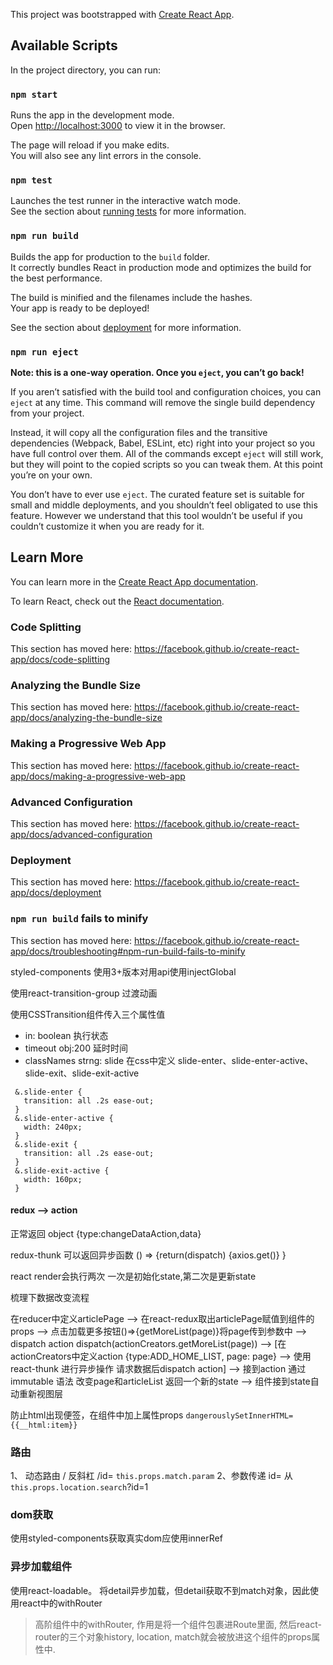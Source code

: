 This project was bootstrapped with [Create React App](https://github.com/facebook/create-react-app).

## Available Scripts

In the project directory, you can run:

### `npm start`

Runs the app in the development mode.<br>
Open [http://localhost:3000](http://localhost:3000) to view it in the browser.

The page will reload if you make edits.<br>
You will also see any lint errors in the console.

### `npm test`

Launches the test runner in the interactive watch mode.<br>
See the section about [running tests](https://facebook.github.io/create-react-app/docs/running-tests) for more information.

### `npm run build`

Builds the app for production to the `build` folder.<br>
It correctly bundles React in production mode and optimizes the build for the best performance.

The build is minified and the filenames include the hashes.<br>
Your app is ready to be deployed!

See the section about [deployment](https://facebook.github.io/create-react-app/docs/deployment) for more information.

### `npm run eject`

**Note: this is a one-way operation. Once you `eject`, you can’t go back!**

If you aren’t satisfied with the build tool and configuration choices, you can `eject` at any time. This command will remove the single build dependency from your project.

Instead, it will copy all the configuration files and the transitive dependencies (Webpack, Babel, ESLint, etc) right into your project so you have full control over them. All of the commands except `eject` will still work, but they will point to the copied scripts so you can tweak them. At this point you’re on your own.

You don’t have to ever use `eject`. The curated feature set is suitable for small and middle deployments, and you shouldn’t feel obligated to use this feature. However we understand that this tool wouldn’t be useful if you couldn’t customize it when you are ready for it.

## Learn More

You can learn more in the [Create React App documentation](https://facebook.github.io/create-react-app/docs/getting-started).

To learn React, check out the [React documentation](https://reactjs.org/).

### Code Splitting

This section has moved here: https://facebook.github.io/create-react-app/docs/code-splitting

### Analyzing the Bundle Size

This section has moved here: https://facebook.github.io/create-react-app/docs/analyzing-the-bundle-size

### Making a Progressive Web App

This section has moved here: https://facebook.github.io/create-react-app/docs/making-a-progressive-web-app

### Advanced Configuration

This section has moved here: https://facebook.github.io/create-react-app/docs/advanced-configuration

### Deployment

This section has moved here: https://facebook.github.io/create-react-app/docs/deployment

### `npm run build` fails to minify

This section has moved here: https://facebook.github.io/create-react-app/docs/troubleshooting#npm-run-build-fails-to-minify

styled-components 使用3+版本对用api使用injectGlobal

使用react-transition-group  过渡动画
  
  使用CSSTransition组件传入三个属性值
   * in: boolean 执行状态
   * timeout obj:200 延时时间
   * classNames strng: slide 在css中定义 slide-enter、slide-enter-active、slide-exit、slide-exit-active
   ```
    &.slide-enter {
      transition: all .2s ease-out;
    }
    &.slide-enter-active {
      width: 240px;
    }
    &.slide-exit {
      transition: all .2s ease-out;
    }
    &.slide-exit-active {
      width: 160px;
    }
   ```
#### redux --> action

 正常返回 object {type:changeDataAction,data}

 redux-thunk 可以返回异步函数 () => {return(dispatch) {axios.get()} }

react render会执行两次 一次是初始化state,第二次是更新state

梳理下数据改变流程

在reducer中定义articlePage --> 在react-redux取出articlePage赋值到组件的props --> 点击加载更多按钮()=>{getMoreList(page)}将page传到参数中 --> dispatch action dispatch(actionCreators.getMoreList(page)) --> [在actionCreators中定义action {type:ADD_HOME_LIST, page: page} --> 使用react-thunk 进行异步操作 请求数据后dispatch action] --> 接到action 通过immutable 语法 改变page和articleList 返回一个新的state --> 组件接到state自动重新视图层

防止html出现便签，在组件中加上属性props ``` dangerouslySetInnerHTML={{__html:item}} ```

### 路由
1、 动态路由 / 反斜杠 /id=   `this.props.match.param`
2、参数传递 id=  从`this.props.location.search`?id=1

### dom获取
使用styled-components获取真实dom应使用innerRef

### 异步加载组件

使用react-loadable。 将detail异步加载，但detail获取不到match对象，因此使用react中的withRouter

> 高阶组件中的withRouter, 作用是将一个组件包裹进Route里面, 然后react-router的三个对象history, location, match就会被放进这个组件的props属性中.

